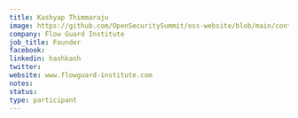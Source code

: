 ```yaml
---
title: Kashyap Thimmaraju
image: https://github.com/OpenSecuritySummit/oss-website/blob/main/content/participant/images/Kashyap%20Thimmaraju.jpeg?raw=true
company: Flow Guard Institute
job_title: Founder
facebook:
linkedin: hashkash
twitter:
website: www.flowguard-institute.com
notes:
status: 
type: participant
---
```

